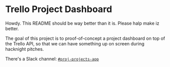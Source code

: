 # Trello Project Dashboard

Howdy. This README should be way better than it is. Please halp make iz
better.

The goal of this project is to proof-of-concept a project dashboard on
top of the Trello API, so that we can have something up on screen during
hacknight pitches.

There's a Slack channel:
[`#proj-projects-app`](https://civictechto.slack.com/messages/C2U8J8Z6C)
